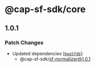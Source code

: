 # @cap-sf-sdk/core

## 1.0.1

### Patch Changes

- Updated dependencies [[`6ee5fdb`](https://github.com/samadh90/cap-sf-sdk/commit/6ee5fdbef56857d38237019c1dec3984ce974aa0)]:
  - @cap-sf-sdk/sf-normalizer@1.0.1
